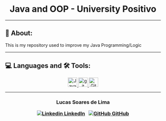 <!-- > <div align="center">
  <a href="https://github.com">
    <img src="images/logo.svg" alt="Logo" width="160" height="80">
  </a> -->

  <h1 align="center">
    Java and OOP - University Positivo
  </h1>

</div>

<!--  <h3 align="center">


</h3>  -->

---

## 📝 About:

This is my repository used to improve my Java Programming/Logic 

---

## 💻 Languages and 🛠 Tools:


<p align="center">
   <a href="https://developer.oracle.com/br/java/">
      <img src="images/java.svg" alt="Java" width="30" height="30"/>
   </a>
   <a href="https://git-scm.com/doc/">
      <img src="images/git.svg" alt="git" width="30" height="30"/>
   </a>
   <a href="https://github.com/">
      <img src="images/github.svg" alt="Github" width="30" height="30"/>
   </a> 
</p>

<!-- --- 
## 🚧 Projects in this repository:
<ul>
  <li>
    Genius Game
  </li>
  <li>
    Calculator
  </li>
 </ul>


<h1>🤖 Preview </h1>
<img src=" -->

<!-- ## Como Baixar

```bash

# Instruções

$ Comandos


``` -->

---

<h3 align="center">

  Lucas Soares de Lima
<br/>

  <a align="center">
   
   [![Linkedin](https://i.stack.imgur.com/gVE0j.png) LinkedIn](https://www.linkedin.com/in/lucasoalima/)
&nbsp;
  [![GitHub](https://i.stack.imgur.com/tskMh.png) GitHub](https://github.com/lucasoalima)
  </a>
</h3>
